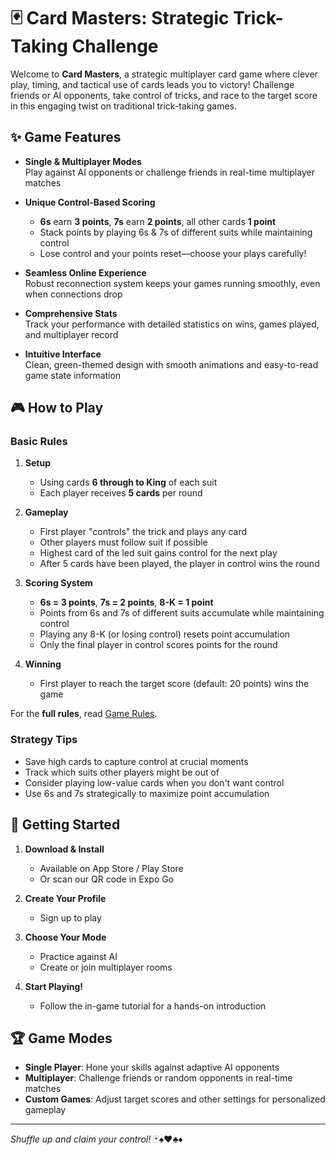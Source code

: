 # 🃏 Card Masters: Strategic Trick-Taking Challenge

Welcome to **Card Masters**, a strategic multiplayer card game where clever play, timing, and tactical use of cards leads you to victory! Challenge friends or AI opponents, take control of tricks, and race to the target score in this engaging twist on traditional trick-taking games.

## ✨ Game Features

- **Single & Multiplayer Modes**  
  Play against AI opponents or challenge friends in real-time multiplayer matches

- **Unique Control-Based Scoring**

  - **6s** earn **3 points**, **7s** earn **2 points**, all other cards **1 point**
  - Stack points by playing 6s & 7s of different suits while maintaining control
  - Lose control and your points reset—choose your plays carefully!

- **Seamless Online Experience**  
  Robust reconnection system keeps your games running smoothly, even when connections drop

- **Comprehensive Stats**  
  Track your performance with detailed statistics on wins, games played, and multiplayer record

- **Intuitive Interface**  
  Clean, green-themed design with smooth animations and easy-to-read game state information

## 🎮 How to Play

### Basic Rules

1. **Setup**

   - Using cards **6 through to King** of each suit
   - Each player receives **5 cards** per round

2. **Gameplay**

   - First player "controls" the trick and plays any card
   - Other players must follow suit if possible
   - Highest card of the led suit gains control for the next play
   - After 5 cards have been played, the player in control wins the round

3. **Scoring System**

   - **6s = 3 points**, **7s = 2 points**, **8-K = 1 point**
   - Points from 6s and 7s of different suits accumulate while maintaining control
   - Playing any 8-K (or losing control) resets point accumulation
   - Only the final player in control scores points for the round

4. **Winning**
   - First player to reach the target score (default: 20 points) wins the game

For the **full rules**, read [Game Rules](Game_Play_Rules).

### Strategy Tips

- Save high cards to capture control at crucial moments
- Track which suits other players might be out of
- Consider playing low-value cards when you don't want control
- Use 6s and 7s strategically to maximize point accumulation

## 📱 Getting Started

1. **Download & Install**

   - Available on App Store / Play Store
   - Or scan our QR code in Expo Go

2. **Create Your Profile**

   - Sign up to play

3. **Choose Your Mode**

   - Practice against AI
   - Create or join multiplayer rooms

4. **Start Playing!**
   - Follow the in-game tutorial for a hands-on introduction

## 🏆 Game Modes

- **Single Player**: Hone your skills against adaptive AI opponents
- **Multiplayer**: Challenge friends or random opponents in real-time matches
- **Custom Games**: Adjust target scores and other settings for personalized gameplay

<!-- ## 💬 Support & Community

Found a bug or have suggestions? We'd love to hear from you!

- Visit the **Settings → Feedback** menu in-app
- Join our community Discord at [discord.gg/cardmaster](https://discord.gg/cardmaster)
- Email us: **support@cardmaster.com** -->

---

_Shuffle up and claim your control!_ 🃏♠️♥️♣️♦️
